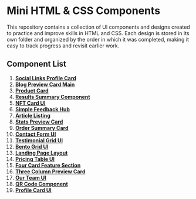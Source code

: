 # Mini HTML & CSS Components

This repository contains a collection of UI components and designs created to practice and improve skills in HTML and CSS. Each design is stored in its own folder and organized by the order in which it was completed, making it easy to track progress and revisit earlier work.

## Component List

1. **[Social Links Profile Card](https://kdfarrell.github.io/Components/Social%20Links%20Profile%20Card%20UI/)**
2. **[Blog Preview Card Main](https://kdfarrell.github.io/Components/Blog%20Preview%20Card%20UI/)**
3. **[Product Card](https://kdfarrell.github.io/Components/Product%20Card%20UI/)**
4. **[Results Summary Component](https://kdfarrell.github.io/Components/Results%20Summary%20UI/)**
5. **[NFT Card UI](https://kdfarrell.github.io/Components/NFT%20Card%20UI/)**
6. **[Simple Feedback Hub](https://kdfarrell.github.io/Components/Feedback%20Hub%20UI/)**
7. **[Article Listing](https://kdfarrell.github.io/Components/Article%20Listing%20UI/)**
8. **[Stats Preview Card](https://kdfarrell.github.io/Components/Stats%20Preview%20Card%20UI/)**
9. **[Order Summary Card](https://kdfarrell.github.io/Components/Order%20Summary%20Card%20UI/)**
10. **[Contact Form UI](https://kdfarrell.github.io/Components/Contact%20Form%20UI/)**
11. **[Testimonial Grid UI](https://kdfarrell.github.io/Components/Testimonial%20Grid%20UI/)**
12. **[Bento Grid UI](https://kdfarrell.github.io/Components/Bento%20Grid%20UI/)**
13. **[Landing Page Layout](https://kdfarrell.github.io/Components/Landing%20Page%20UI/)**
14. **[Pricing Table UI](https://kdfarrell.github.io/Components/Pricing%20Table%20UI/)**
15. **[Four Card Feature Section](https://kdfarrell.github.io/Components/Four%20Card%20Feature%20Section%20UI/)**
16. **[Three Column Preview Card](https://kdfarrell.github.io/Components/Three%20Column%20Preview%20Card%20UI/)**
17. **[Our Team UI](https://kdfarrell.github.io/Components/Our%20Team%20UI/)**
18. **[QR Code Component](https://kdfarrell.github.io/Components/QR%20Code%20Card%20UI/)**
19. **[Profile Card UI](https://kdfarrell.github.io/Components/Profile%20Card%20UI/)**
